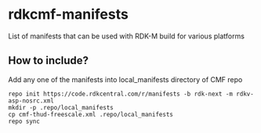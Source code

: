 # rdkcmf-manifests
List of manifests that can be used with RDK-M build for various platforms

## How to include?
Add any one of the manifests into local_manifests directory of CMF repo
~~~~
repo init https://code.rdkcentral.com/r/manifests -b rdk-next -m rdkv-asp-nosrc.xml
mkdir -p .repo/local_manifests
cp cmf-thud-freescale.xml .repo/local_manifests
repo sync
~~~~
